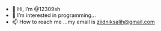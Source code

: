 - 👋 Hi, I’m @12309sh
- 👀 I’m interested in programming...
- 📫 How to reach me ...my email is ziidniksalih@gmail.com

<!---
12309sh/12309sh is a ✨ special ✨ repository because its `README.md` (this file) appears on your GitHub profile.
You can click the Preview link to take a look at your changes.
--->
